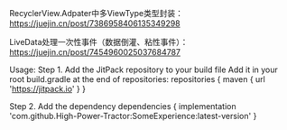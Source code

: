 RecyclerView.Adpater中多ViewType类型封装：https://juejin.cn/post/7386958406135349298

LiveData处理一次性事件（数据倒灌、粘性事件）：https://juejin.cn/post/7454960025037684787

Usage:
Step 1. Add the JitPack repository to your build file
Add it in your root build.gradle at the end of repositories:
repositories {
    maven { url 'https://jitpack.io' }
}

Step 2. Add the dependency
dependencies {
    implementation 'com.github.High-Power-Tractor:SomeExperience:latest-version'
}

